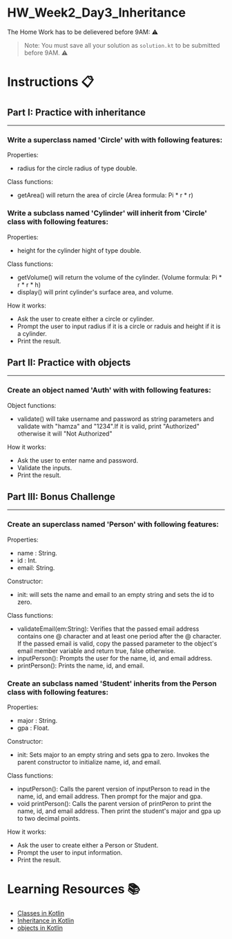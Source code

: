 # HW_Week2_Day3_Inheritance
The Home Work has to be delievered before 9AM: ⚠️

> Note: You must save all your solution as `solution.kt` to be submitted before 9AM. ⚠️
# Instructions 📋

## Part I: Practice with inheritance
---
### Write a superclass named 'Circle' with with following features:

Properties:
- radius for the circle radius of type double.

Class functions:
- getArea() will return the area of circle (Area formula: Pi * r * r)


### Write a subclass named 'Cylinder' will inherit from 'Circle' class with following features:

Properties:
- height for the cylinder hight of type double.

Class functions:
- getVolume() will return the volume of the cylinder. (Volume formula: Pi * r * r * h)
- display() will print cylinder's surface area, and volume.

How it works:
- Ask the user to create either a circle or cylinder.
- Prompt the user to input radius if it is a circle or raduis and height if it is a cylinder.
- Print the result.

## Part II: Practice with objects
---
### Create an object named 'Auth' with with following features:

Object functions:
- validate() will take username and password as string parameters and validate with "hamza" and "1234".If it is valid, print "Authorized" otherwise it will "Not Authorized"

How it works:
- Ask the user to enter name and password.
- Validate the inputs.
- Print the result.



## Part III: Bonus Challenge 
---
### Create an superclass named 'Person' with following features:
Properties:
- name : String.
- id : Int.
- email: String.

Constructor:
- init: will sets the name and email to an empty string and sets the id to zero.

Class functions:
- validateEmail(em:String): Verifies that the passed email address contains one @ character and at least one period after the @ character. If the passed email is valid, copy the passed parameter to the object's email member variable and return true, false otherwise.
- inputPerson(): Prompts the user for the name, id, and email address.
- printPerson(): Prints the name, id, and email.

### Create an subclass named 'Student' inherits from the Person class with following features:

Properties:
- major : String.
- gpa : Float.

Constructor:
- init: Sets major to an empty string and sets gpa to zero. Invokes the parent constructor to initialize name, id, and email.

Class functions:
- inputPerson(): Calls the parent version of inputPerson to read in the name, id, and email address. Then prompt for the major and gpa. 
- void printPerson(): Calls the parent version of printPeron to print the name, id, and email address. Then print the student's major and gpa up to two decimal points.

How it works:
- Ask the user to create either a Person or Student.
- Prompt the user to input information.
- Print the result.


# Learning Resources  📚
* [Classes in Kotlin](https://kotlinlang.org/docs/classes.html)
* [Inheritance in Kotlin](https://kotlinlang.org/docs/inheritance.html)
* [objects in Kotlin](https://kotlinlang.org/docs/object-declarations.html#inheriting-anonymous-objects-from-supertypes)

